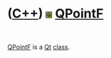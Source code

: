 



 

 

 

 

 

([C++](Cpp.md)) ![Qt](PicQt.png) [QPointF](CppQPointF.md)
===========================================================

 

[QPointF](CppQPointF.md) is a [Qt](CppQt.md) [class](CppClass.md).

 

 

 

 

 





 



